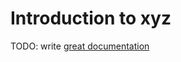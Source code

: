 # Introduction to xyz

TODO: write [great documentation](http://jacobian.org/writing/what-to-write/)
